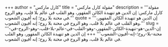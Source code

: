 +++
author = "كارل ماركس"
title = "مقولة كارل ماركس"
description = '''مقولة كارل ماركس: إن الدين هو تنهيدة الكائن المقهور، وهو القلب في عالم بلا قلب، وهو الروح في محنة بلا روح؛ إنه أفيون الشعوب.'''
quote = '''إن الدين هو تنهيدة الكائن المقهور، وهو القلب في عالم بلا قلب، وهو الروح في محنة بلا روح؛ إنه أفيون الشعوب.'''
slug = '''إن-الدين-هو-تنهيدة-الكائن-المقهور،-وهو-القلب-في-عالم-بلا-قلب،-وهو-الروح-في-محنة-بلا-روح؛-إنه-أفيون-الشعوب'''
+++
إن الدين هو تنهيدة الكائن المقهور، وهو القلب في عالم بلا قلب، وهو الروح في محنة بلا روح؛ إنه أفيون الشعوب.
